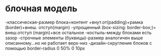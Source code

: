 # блочная модель
-классическая-размер блока=контент +внут.от(padding)+рамка (border)+внеш. отступ(margin)
-упрощенный (box-sizing: border-box;)= внеш.отступ (margin)+все остальное
-костыль-между блоками есть зазор
-строчные элементы (буквицы)-размер аналогичен выше описанному...но не работает  верх-низ
-дизайн-скругление блоков  с помощью border-radius 0 50% 0 10px
